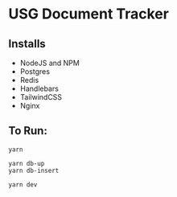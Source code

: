 # USG Document Tracker

## Installs

- NodeJS and NPM
- Postgres
- Redis
- Handlebars
- TailwindCSS
- Nginx

## To Run:

```
yarn

yarn db-up
yarn db-insert

yarn dev
```
